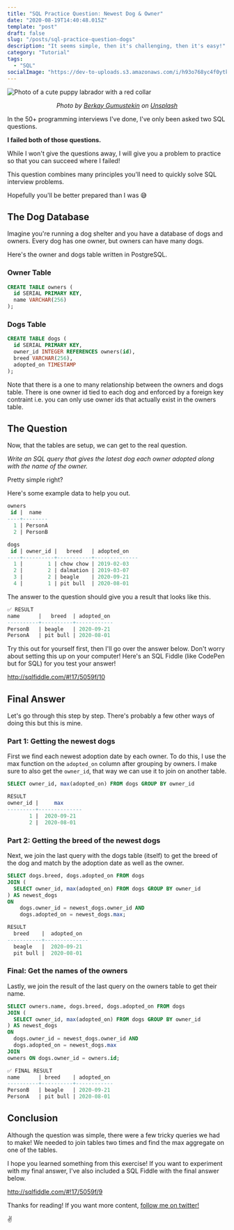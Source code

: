 ```yaml
---
title: "SQL Practice Question: Newest Dog & Owner"
date: "2020-08-19T14:40:48.015Z"
template: "post"
draft: false
slug: "/posts/sql-practice-question-dogs"
description: "It seems simple, then it's challenging, then it's easy!"
category: "Tutorial"
tags:
  - "SQL"
socialImage: "https://dev-to-uploads.s3.amazonaws.com/i/h93o768yc4f0ytk47pp8.jpg"
---
```

![Photo of a cute puppy labrador with a red collar](media/20200816-puppy.jpg)

<center><i><span>Photo by <a href="https://unsplash.com/@berkaygumustekin?utm_source=unsplash&amp;utm_medium=referral&amp;utm_content=creditCopyText" target="_blank">Berkay Gumustekin</a> on <a href="https://unsplash.com/s/photos/puppy?utm_source=unsplash&amp;utm_medium=referral&amp;utm_content=creditCopyText" target="_blank">Unsplash</a></span></i></center>

In the 50+ programming interviews I've done, I've only been asked two SQL questions.

**I failed both of those questions.**

While I won't give the questions away, I will give you a problem to practice so that you can succeed where I failed!

This question combines many principles you'll need to quickly solve SQL interview problems.

Hopefully you'll be better prepared than I was 😅

## The Dog Database

Imagine you're running a dog shelter and you have a database of dogs and owners. Every dog has one owner, but owners can have many dogs.

Here's the owner and dogs table written in PostgreSQL.

### Owner Table

```sql
CREATE TABLE owners (
  id SERIAL PRIMARY KEY,
  name VARCHAR(256)
);
```

### Dogs Table

```sql
CREATE TABLE dogs (
  id SERIAL PRIMARY KEY,
  owner_id INTEGER REFERENCES owners(id),
  breed VARCHAR(256),
  adopted_on TIMESTAMP
);
```

Note that there is a one to many relationship between the owners and dogs table. There is one owner id tied to each dog and enforced by a foreign key contraint i.e. you can only use owner ids that actually exist in the owners table.

## The Question

Now, that the tables are setup, we can get to the real question.

_Write an SQL query that gives the latest dog each owner adopted along with the name of the owner._

Pretty simple right?

Here's some example data to help you out.

```sql
owners
 id |  name
----+--------
  1 | PersonA
  2 | PersonB

dogs
 id | owner_id |   breed   | adopted_on
----+----------+-----------+--------------
  1 |        1 | chow chow | 2019-02-03
  2 |        2 | dalmation | 2019-03-07
  3 |        2 | beagle    | 2020-09-21
  4 |        1 | pit bull  | 2020-08-01
```

The answer to the question should give you a result that looks like this.

```sql
✅ RESULT
name      |   breed  | adopted_on
----------+----------+------------
PersonB   | beagle   | 2020-09-21
PersonA   | pit bull | 2020-08-01
```

Try this out for yourself first, then I'll go over the answer below. Don't worry about setting this up on your computer! Here's an SQL Fiddle (like CodePen but for SQL) for you test your answer!

http://sqlfiddle.com/#!17/5059f/10

## Final Answer

Let's go through this step by step. There's probably a few other ways of doing this but this is mine.

### Part 1: Getting the newest dogs

First we find each newest adoption date by each owner.
To do this, I use the max function on the `adopted_on` column after grouping by owners. I make sure to also get the `owner_id`, that way we can use it to join on another table.

```sql
SELECT owner_id, max(adopted_on) FROM dogs GROUP BY owner_id
```
```sql
RESULT
owner_id |	   max
---------+--------------
       1 |	2020-09-21
       2 |	2020-08-01
```

### Part 2: Getting the breed of the newest dogs

Next, we join the last query with the dogs table (itself) to get the breed of the dog and match by the adoption date as well as the owner.

```sql
SELECT dogs.breed, dogs.adopted_on FROM dogs
JOIN (
  SELECT owner_id, max(adopted_on) FROM dogs GROUP BY owner_id
) AS newest_dogs
ON
	dogs.owner_id = newest_dogs.owner_id AND
	dogs.adopted_on = newest_dogs.max;
```
```sql
RESULT
  breed    |  adopted_on 
-----------+--------------
  beagle   |  2020-09-21
  pit bull |  2020-08-01
```

### Final: Get the names of the owners

Lastly, we join the result of the last query on the owners table to get their name.

```sql
SELECT owners.name, dogs.breed, dogs.adopted_on FROM dogs
JOIN (
  SELECT owner_id, max(adopted_on) FROM dogs GROUP BY owner_id
) AS newest_dogs
ON
  dogs.owner_id = newest_dogs.owner_id AND
  dogs.adopted_on = newest_dogs.max
JOIN
owners ON dogs.owner_id = owners.id;
```
```sql
✅ FINAL RESULT
name      | breed    | adopted_on
----------+----------+------------
PersonB   | beagle   | 2020-09-21
PersonA   | pit bull | 2020-08-01
```

## Conclusion
Although the question was simple, there were a few tricky queries we had to make! We needed to join tables two times and find the max aggregate on one of the tables.

I hope you learned something from this exercise! If you want to experiment with my final answer, I've also included a SQL Fiddle with the final answer below.

http://sqlfiddle.com/#!17/5059f/9


Thanks for reading! If you want more content, [follow me on twitter!](https://twitter.com/abdisalan_js)

✌️